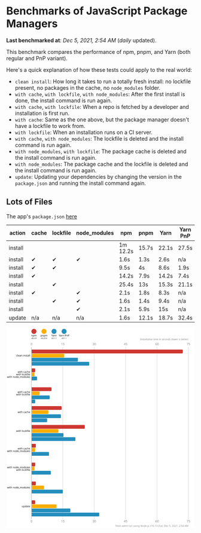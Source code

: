 # Benchmarks of JavaScript Package Managers

**Last benchmarked at**: _Dec 5, 2021, 2:54 AM_ (_daily_ updated).

This benchmark compares the performance of npm, pnpm, and Yarn (both regular and PnP variant).

Here's a quick explanation of how these tests could apply to the real world:

- `clean install`: How long it takes to run a totally fresh install: no lockfile present, no packages in the cache, no `node_modules` folder.
- `with cache`, `with lockfile`, `with node_modules`: After the first install is done, the install command is run again.
- `with cache`, `with lockfile`: When a repo is fetched by a developer and installation is first run.
- `with cache`: Same as the one above, but the package manager doesn't have a lockfile to work from.
- `with lockfile`: When an installation runs on a CI server.
- `with cache`, `with node_modules`: The lockfile is deleted and the install command is run again.
- `with node_modules`, `with lockfile`: The package cache is deleted and the install command is run again.
- `with node_modules`: The package cache and the lockfile is deleted and the install command is run again.
- `update`: Updating your dependencies by changing the version in the `package.json` and running the install command again.

## Lots of Files

The app's `package.json` [here](https://github.com/pnpm/pnpm.github.io/blob/main/benchmarks/fixtures/alotta-files/package.json)

| action  | cache | lockfile | node_modules| npm | pnpm | Yarn | Yarn PnP |
| ---     | ---   | ---      | ---         | --- | ---  | ---  | ---      |
| install |       |          |             | 1m 12.2s | 15.7s | 22.1s | 27.5s |
| install | ✔     | ✔        | ✔           | 1.6s | 1.3s | 2.6s | n/a |
| install | ✔     | ✔        |             | 9.5s | 4s | 8.6s | 1.9s |
| install | ✔     |          |             | 14.2s | 7.9s | 14.2s | 7.4s |
| install |       | ✔        |             | 25.4s | 13s | 15.3s | 21.1s |
| install | ✔     |          | ✔           | 2.1s | 1.8s | 8.3s | n/a |
| install |       | ✔        | ✔           | 1.6s | 1.4s | 9.4s | n/a |
| install |       |          | ✔           | 2.1s | 5.9s | 15s | n/a |
| update  | n/a | n/a | n/a | 1.6s | 12.1s | 18.7s | 32.4s |

![Graph of the alotta-files results](../../static/img/benchmarks/alotta-files.svg)